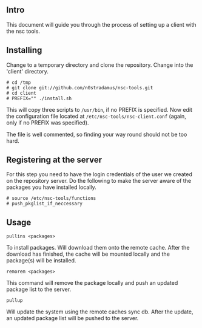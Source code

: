 ## Intro
This document will guide you through the process of setting up a client
with the nsc tools.

## Installing
Change to a temporary directory and clone the repository.
Change into the 'client' directory.

	# cd /tmp
	# git clone git://github.com/n0stradamus/nsc-tools.git
	# cd client
	# PREFIX="" ./install.sh

This will copy three scripts to `/usr/bin`, if no PREFIX is specified.
Now edit the configuration file located at `/etc/nsc-tools/nsc-client.conf`
(again, only if no PREFIX was specified). 

The file is well commented, so finding your way round should not be too hard.

## Registering at the server
For this step you need to have the login credentials of the user
we created on the repository server. Do the following to make the
server aware of the packages you have installed locally.

	# source /etc/nsc-tools/functions
    # push_pkglist_if_neccessary

## Usage

	pullins <packages>

To install packages. Will download them onto the remote cache.
After the download has finished, the cache will be mounted locally and 
the package(s) will be installed.

	remorem <packages>

This command will remove the package locally and push an updated
package list to the server.

	pullup

Will update the system using the remote caches sync db.
After the update, an updated package list will be pushed to the server.
